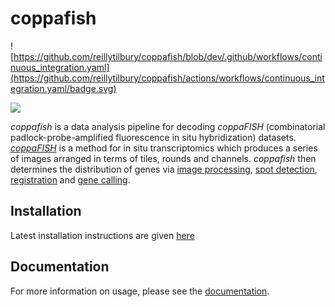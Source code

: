 # coppafish

![https://github.com/reillytilbury/coppafish/blob/dev/.github/workflows/continuous_integration.yaml](https://github.com/reillytilbury/coppafish/actions/workflows/continuous_integration.yaml/badge.svg)

![](https://github.com/jduffield65/coppafish/blob/main/docs/images/readme_viewer.png?raw=true)

*coppafish* is a data analysis pipeline for decoding *coppaFISH* (combinatorial padlock-probe-amplified fluorescence in 
situ hybridization) datasets. [*coppaFISH*](https://www.nature.com/articles/s41586-022-04915-7) 
is a method for in situ transcriptomics which produces a series of images arranged in terms of tiles, rounds
and channels. *coppafish* then determines the distribution of genes via 
[image processing](https://jduffield65.github.io/coppafish/pipeline/extract/), 
[spot detection](https://jduffield65.github.io/coppafish/pipeline/find_spots/), 
[registration](https://jduffield65.github.io/coppafish/pipeline/register/) and 
[gene calling](https://jduffield65.github.io/coppafish/pipeline/call_reference_spots/).


## Installation

Latest installation instructions are given [here](https://paulshuker.github.io/coppafish)


## Documentation
For more information on usage, please see the 
[documentation](https://jduffield65.github.io/coppafish/).

